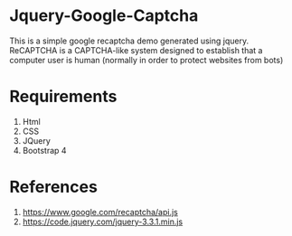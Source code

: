 # Jquery-Google-Captcha

This is a simple google recaptcha demo generated using jquery.
ReCAPTCHA is a CAPTCHA-like system designed to establish that a computer user is human (normally in order to protect websites from bots)

# Requirements
1. Html
2. CSS
3. JQuery
4. Bootstrap 4

# References
1. https://www.google.com/recaptcha/api.js
2. https://code.jquery.com/jquery-3.3.1.min.js
